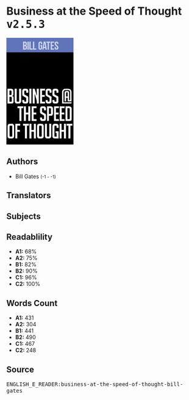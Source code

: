 # Business at the Speed of Thought <kbd>v2.5.3</kbd>

![](./cover.medium.jpg "")

## Authors


 - Bill Gates <small>(-1 - -1)</small>

## Translators



## Subjects



## Readablility


 - **A1:** 68%
 - **A2:** 75%
 - **B1:** 82%
 - **B2:** 90%
 - **C1:** 96%
 - **C2:** 100%

## Words Count


 - **A1:** 431
 - **A2:** 304
 - **B1:** 441
 - **B2:** 490
 - **C1:** 467
 - **C2:** 248

## Source


<kbd>ENGLISH_E_READER:business-at-the-speed-of-thought-bill-gates</kbd>
